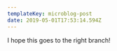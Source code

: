 ```yaml
---
templateKey: microblog-post
date: 2019-05-01T17:53:14.594Z
---
```


I hope this goes to the right branch!
